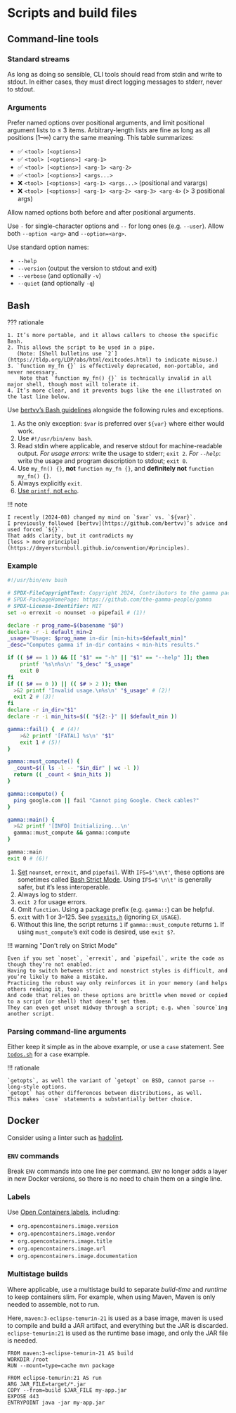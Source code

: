 # Scripts and build files

<!--
SPDX-FileCopyrightText: Copyright 2017-2024, Douglas Myers-Turnbull
SPDX-PackageHomePage: https://dmyersturnbull.github.io
SPDX-License-Identifier: CC-BY-SA-4.0
-->

## Command-line tools

### Standard streams

As long as doing so sensible, CLI tools should read from stdin and write to stdout.
In either cases, they must direct logging messages to stderr, never to stdout.

### Arguments

Prefer named options over positional arguments, and limit positional argument lists to ≤ 3 items.
Arbitrary-length lists are fine as long as all positions (1–∞) carry the same meaning.
This table summarizes:

- ✅ `<tool> [<options>]`
- ✅ `<tool> [<options>] <arg-1>`
- ✅ `<tool> [<options>] <arg-1> <arg-2>`
- ✅ `<tool> [<options>] <args...>`
- ❌ `<tool> [<options>] <arg-1> <args...>` (positional and varargs)
- ❌ `<tool> [<options>] <arg-1> <arg-2> <arg-3> <arg-4>` (> 3 positional args)

Allow named options both before and after positional arguments.

Use `-` for single-character options and `--` for long ones (e.g. `--user`).
Allow both `--option <arg>` and `--option=<arg>`.

Use standard option names:

- `--help`
- `--version` (output the version to stdout and exit)
- `--verbose` (and optionally `-v`)
- `--quiet` (and optionally `-q`)

## Bash

??? rationale

    1. It’s more portable, and it allows callers to choose the specific Bash.
    2. This allows the script to be used in a pipe.
       (Note: [Shell bulletins use `2`](https://tldp.org/LDP/abs/html/exitcodes.html) to indicate misuse.)
    3. `function my_fn {}` is effectively deprecated, non-portable, and never necessary.
        Note that `function my_fn() {}` is technically invalid in all major shell, though most will tolerate it.
    4. It’s more clear, and it prevents bugs like the one illustrated on the last line below.

Use [bertvv’s Bash guidelines](https://bertvv.github.io/cheat-sheets/Bash.html)
alongside the following rules and exceptions.

1. As the only exception: `$var` is preferred over `${var}` where either would work.
2. Use `#!/usr/bin/env bash`.
3. Read stdin where applicable, and reserve stdout for machine-readable output.
   _For usage errors:_ write the usage to stderr; `exit 2`.
   _For `--help`_: write the usage and program description to stdout; `exit 0`.
4. Use `my_fn() {}`, **not** `function my_fn {}`, and **definitely not** `function my_fn() {}`.
5. Always explicitly `exit`.
6. [Use `printf`, not `echo`](../cheatsheet/bash-tips.md#use-printf-not-echo).

!!! note

    I recently (2024-08) changed my mind on `$var` vs. `${var}`.
    I previously followed [bertvv](https://github.com/bertvv)’s advice and used forced `${}`.
    That adds clarity, but it contradicts my
    [less > more principle](https://dmyersturnbull.github.io/convention/#principles).

### Example

```bash
#!/usr/bin/env bash

# SPDX-FileCopyrightText: Copyright 2024, Contributors to the gamma package
# SPDX-PackageHomePage: https://github.com/the-gamma-people/gamma
# SPDX-License-Identifier: MIT
set -o errexit -o nounset -o pipefail # (1)!

declare -r prog_name=$(basename "$0")
declare -r -i default_min=2
_usage="Usage: $prog_name in-dir [min-hits=$default_min]"
_desc="Computes gamma if in-dir contains < min-hits results."

if (( $# == 1 )) && [[ "$1" == "-h" || "$1" == "--help" ]]; then
	printf '%s\n%s\n' "$_desc" "$_usage"
	exit 0
fi
if (( $# == 0 )) || (( $# > 2 )); then
  >&2 printf 'Invalid usage.\n%s\n' "$_usage" # (2)!
  exit 2 # (3)!
fi
declare -r in_dir="$1"
declare -r -i min_hits=$(( "${2:-}" || $default_min ))

gamma::fail() {  # (4)!
	>&2 printf '[FATAL] %s\n' "$1"
	exit 1 # (5)!
}

gamma::must_compute() {
  _count=$(( ls -l -- "$in_dir" | wc -l ))
  return (( _count < $min_hits ))
}

gamma::compute() {
  ping google.com || fail "Cannot ping Google. Check cables?"
}

gamma::main() {
  >&2 printf '[INFO] Initializing...\n'
  gamma::must_compute && gamma::compute
}

gamma::main
exit 0 # (6)!
```

1. [Set](https://www.gnu.org/software/bash/manual/html_node/The-Set-Builtin.html)
   `nounset`, `errexit`, and `pipefail`.
   With `IFS=$'\n\t'`, these options are sometimes called
   [Bash Strict Mode](http://redsymbol.net/articles/unofficial-bash-strict-mode/).
   Using `IFS=$'\n\t'` is generally safer, but it’s less interoperable.
2. Always log to stderr.
3. `exit 2` for usage errors.
4. Omit `function`. Using a package prefix (e.g. `gamma::`) can be helpful.
5. `exit` with 1 or 3–125.
   See [`sysexits.h`](https://manpages.ubuntu.com/manpages/lunar/man3/sysexits.h.3head.html) (ignoring `EX_USAGE`).
6. Without this line, the script returns `1` if `gamma::must_compute` returns `1`.
   If using `must_compute`’s exit code is desired, use `exit $?`.

!!! warning "Don’t rely on Strict Mode"

    Even if you set `noset`, `errexit`, and `pipefail`, write the code as though they’re not enabled.
    Having to switch between strict and nonstrict styles is difficult, and you’re likely to make a mistake.
    Practicing the robust way only reinforces it in your memory (and helps others reading it, too).
    And code that relies on these options are brittle when moved or copied to a script (or shell) that doesn’t set them.
    They can even get unset midway through a script; e.g. when `source`ing another script.

### Parsing command-line arguments

Either keep it simple as in the above example, or use a `case` statement.
See [`todos.sh`](../guide/files/todos.sh) for a `case` example.

!!! rationale

    `getopts`, as well the variant of `getopt` on BSD, cannot parse --long-style options.
    `getopt` has other differences between distributions, as well.
    This makes `case` statements a substantially better choice.

## Docker

Consider using a linter such as [hadolint](https://github.com/hadolint/hadolint).

### `ENV` commands

Break `ENV` commands into one line per command.
`ENV` no longer adds a layer in new Docker versions,
so there is no need to chain them on a single line.

### Labels

Use [Open Containers labels](https://github.com/opencontainers/image-spec/blob/master/annotations.md),
including:

- `org.opencontainers.image.version`
- `org.opencontainers.image.vendor`
- `org.opencontainers.image.title`
- `org.opencontainers.image.url`
- `org.opencontainers.image.documentation`

### Multistage builds

Where applicable, use a multistage build to separate _build-time_ and _runtime_ to keep containers slim.
For example, when using Maven, Maven is only needed to assemble, not to run.

Here, `maven:3-eclipse-temurin-21` is used as a base image, maven is used to compile and build a JAR artifact,
and everything but the JAR is discarded.
`eclipse-temurin:21` is used as the runtime base image, and only the JAR file is needed.

```Docker
FROM maven:3-eclipse-temurin-21 AS build
WORKDIR /root
RUN --mount=type=cache mvn package

FROM eclipse-temurin:21 AS run
ARG JAR_FILE=target/*.jar
COPY --from=build $JAR_FILE my-app.jar
EXPOSE 443
ENTRYPOINT java -jar my-app.jar
```
